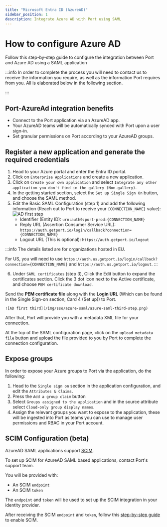 ```yaml
---
title: "Microsoft Entra ID (AzureAD)"
sidebar_position: 1
description: Integrate Azure AD with Port using SAML
---
```


# How to configure Azure AD

Follow this step-by-step guide to configure the integration between Port and Azure AD using a SAML application

:::info
In order to complete the process you will need to contact us to receive the information you require, as well as the information Port requires from you. All is elaborated below in the following section.

:::

## Port-AzureAd integration benefits

- Connect to the Port application via an AzureAD app.
- Your AzureAD teams will be automatically synced with Port upon a user sign-in.
- Set granular permissions on Port according to your AzureAD groups.

## Register a new application and generate the required credentials

1. Head to your Azure portal and enter the Entra ID portal.
2. Click on `Enterprise Applications` and create a new application.
3. Click on `Create your own application` and select `Integrate any other application you don't find in the gallery (Non-gallery)`.
4. In the getting started section, select the `Set up Single Sign On` button, and choose the SAML method.
5. Edit the Basic SAML Configuration (step 1) and add the following information (Reach out to Port to receive your `{CONNECTION_NAME}` value):
    ![AD first step](/img/sso/azure-saml/azure-saml-first-step.png)
    * Identifier (Entity ID): `urn:auth0:port-prod:{CONNECTION_NAME}`
    * Reply URL (Assertion Consumer Service URL): `https://auth.getport.io/login/callback?connection={CONNECTION_NAME}`
    * Logout URL (This is optional): `https://auth.getport.io/logout`

:::info
The details listed are for organizations hosted in EU.

For US, you will need to use `https://auth.us.getport.io/login/callback?connection={CONNECTION_NAME}` and `https://auth.us.getport.io/logout`.
:::

6. Under `SAML certificates` (step 3), Click the Edit button to expand the certificates section. Click the 3 dot icon next to the Active certificate, and choose `PEM certificate download`.

Send the **PEM certificate file** along with the **Login URL** (Which can be found in the Single Sign-on section, Card 4 (Set up)) to Port.

    ![AD first third](/img/sso/azure-saml/azure-saml-third-step.png)

After that, Port will provide you with a metadata XML file for your connection.

At the top of the SAML configuration page, click on the `upload metadata file` button and upload the file provided to you by Port to complete the connection configuration.

## Expose groups

In order to expose your Azure groups to Port via the application, do the following:
1. Head to the `Single sign on` section in the application configuration, and edit the `Attributes & Claims`.
2. Press the `Add a group claim` button
3. Select `Groups assigned to the application` and in the source attribute select `Cloud-only group display names`.
4. Assign the relevant groups you want to expose to the application, these will be ingested into Port as teams you can use to manage user permissions and RBAC in your Port account.

## SCIM Configuration (beta)

AzureAD SAML applications support [SCIM](https://auth0.com/docs/authenticate/protocols/scim). 

To set up SCIM for AzureAD SAML based applications, contact Port's support team.

You will be provided with:

- An SCIM `endpoint`
- An SCIM `token`

 The `endpoint` and `token` will be used to set up the SCIM integration in your identity provider.

After receiving the SCIM `endpoint` and `token`, follow this [step-by-step guide](https://auth0.com/docs/authenticate/protocols/scim/inbound-scim-for-azure-ad-saml-connections#configure-scim-in-azure-ad-for-saml-apps) to enable SCIM.
